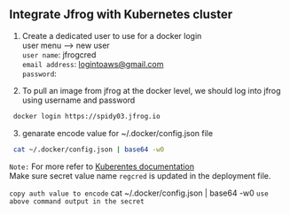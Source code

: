 ## Integrate Jfrog with Kubernetes cluster
  
1. Create a dedicated user to use for a docker login   
     user menu --> new user  
     `user name`: jfrogcred  
     `email address`: logintoaws@gmail.com  
     `password`: <passwrod>  

2. To pull an image from jfrog at the docker level, we should log into jfrog using username and password   
```sh 
 docker login https://spidy03.jfrog.io
```

3. genarate encode value for ~/.docker/config.json file 
  ```sh 
   cat ~/.docker/config.json | base64 -w0
   ```
   
`Note:` For more refer to [Kuberentes documentation](https://kubernetes.io/docs/tasks/configure-pod-container/pull-image-private-registry/)  
Make sure secret value name `regcred` is updated in the deployment file.  

  `copy auth value to encode`
  cat ~/.docker/config.json | base64 -w0
  `use above command output in the secret`
```
